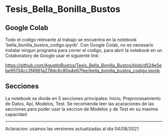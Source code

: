 # Tesis_Bella_Bonilla_Bustos

## Google Colab

Todo el codigo relevante al trabajo se encuentra en la notebook 'bella_bonilla_bustos_codigo.ipynb'. Con Google Colab, no es necesario instalar ningun programa para correr el codigo, para abrir la notebook en un Colaboratory de Google usar el siguiente link:

https://github.com/AgustinBustos/Tesis_Bella_Bonilla_Bustos/blob/d524e5ebe95134cc3f4961a278dc6c80a4e67fee/bella_bonilla_bustos_codigo.ipynb

## Secciones

La notebook se divide en 5 secciones principales: Inicio, Preprocesamiento de Datos, Api, Modelos, Test.
Se recomienda leer las acaraciones de las secciones para poder usar la seccion de Modelos y de Test en su maxima capacidad

<hr/>

Aclaracion: usamos las versiones actualizadas al dia 04/08/2021
